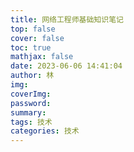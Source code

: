 ```yaml
---
title: 网络工程师基础知识笔记
top: false
cover: false
toc: true
mathjax: false
date: 2023-06-06 14:41:04
author: 林
img:
coverImg:
password:
summary:
tags: 技术
categories: 技术
---
```


<h2></h2>